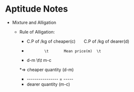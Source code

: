 # Aptitude Notes

* Mixture and Alligation
  * Rule of Alligation:
    * C.P of /kg of cheaper(c)      $~~~~~$           C.P of /kg of dearer(d)
    *             \t       Mean price(m)  \t
    * d-m              \t\t                        m-c
    
    *=> cheaper quantity    (d-m)
    *   ---------------- =  -----
    *   dearer quantity     (m-c)
